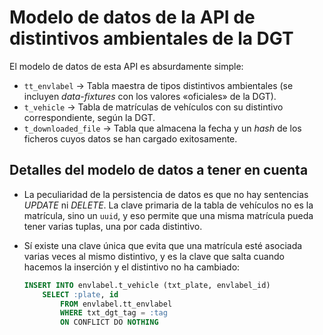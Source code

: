 # Modelo de datos de la API de distintivos ambientales de la DGT

El modelo de datos de esta API es absurdamente simple:

* `tt_envlabel` → Tabla maestra de tipos distintivos ambientales (se incluyen *data-fixtures* con los valores «oficiales» de la DGT).
* `t_vehicle` → Tabla de matrículas de vehículos con su distintivo correspondiente, según la DGT.
* `t_downloaded_file` → Tabla que almacena la fecha y un *hash* de los ficheros cuyos datos se han cargado exitosamente.

## Detalles del modelo de datos a tener en cuenta

* La peculiaridad de la persistencia de datos es que no hay sentencias *UPDATE* ni *DELETE*. La clave primaria de la tabla de vehículos no es la matrícula, sino un `uuid`, y eso permite que una misma matrícula pueda tener varias tuplas, una por cada distintivo.
* Sí existe una clave única que evita que una matrícula esté asociada varias veces al mismo distintivo, y es la clave que salta cuando hacemos la inserción y el distintivo no ha cambiado:

    ```sql
    INSERT INTO envlabel.t_vehicle (txt_plate, envlabel_id)
        SELECT :plate, id 
            FROM envlabel.tt_envlabel
            WHERE txt_dgt_tag = :tag
            ON CONFLICT DO NOTHING
    ```

